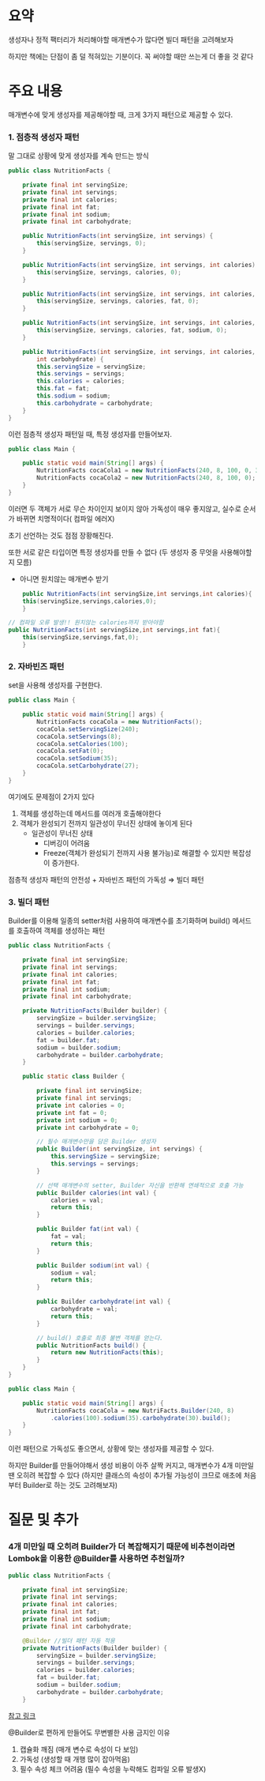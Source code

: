 # 요약

생성자나 정적 팩터리가 처리해야할 매개변수가 많다면 빌더 패턴을 고려해보자

하지만 책에는 단점이 좀 덜 적혀있는 기분이다. 꼭 써야할 때만 쓰는게 더 좋을 것 같다

# 주요 내용

매개변수에 맞게 생성자를 제공해야할 때, 크게 3가지 패턴으로 제공할 수 있다.

### 1. 점층적 생성자 패턴

말 그대로 상황에 맞게 생성자를 계속 만드는 방식

```java
public class NutritionFacts {

    private final int servingSize;
    private final int servings;
    private final int calories;
    private final int fat;
    private final int sodium;
    private final int carbohydrate;

    public NutritionFacts(int servingSize, int servings) {
        this(servingSize, servings, 0);
    }

    public NutritionFacts(int servingSize, int servings, int calories) {
        this(servingSize, servings, calories, 0);
    }

    public NutritionFacts(int servingSize, int servings, int calories, int fat) {
        this(servingSize, servings, calories, fat, 0);
    }

    public NutritionFacts(int servingSize, int servings, int calories, int fat, int sodium) {
        this(servingSize, servings, calories, fat, sodium, 0);
    }

    public NutritionFacts(int servingSize, int servings, int calories, int fat, int sodium,
        int carbohydrate) {
        this.servingSize = servingSize;
        this.servings = servings;
        this.calories = calories;
        this.fat = fat;
        this.sodium = sodium;
        this.carbohydrate = carbohydrate;
    }
}
```

이런 점층적 생성자 패턴일 때, 특정 생성자를 만들어보자.

```java
public class Main {

    public static void main(String[] args) {
        NutritionFacts cocaCola1 = new NutritionFacts(240, 8, 100, 0, 35, 27);
        NutritionFacts cocaCola2 = new NutritionFacts(240, 8, 100, 0);
    }
}
```

이러면 두 객체가 서로 무슨 차이인지 보이지 않아 가독성이 매우 좋지않고, 실수로 순서가 바뀌면 치명적이다( 컴파일 에러X)

초기 선언하는 것도 점점 장황해진다.

또한 서로 같은 타입이면 특정 생성자를 만들 수 없다 (두 생성자 중 무엇을 사용해야할지 모름)

- 아니면 원치않는 매개변수 받기

```java
    public NutritionFacts(int servingSize,int servings,int calories){
    this(servingSize,servings,calories,0);
    }

// 컴파일 오류 발생!! 원치않는 calories까지 받아야함
public NutritionFacts(int servingSize,int servings,int fat){
    this(servingSize,servings,fat,0);
    }
```

### 2. 자바빈즈 패턴

set을 사용해 생성자를 구현한다.

```java
public class Main {

    public static void main(String[] args) {
        NutritionFacts cocaCola = new NutritionFacts();
        cocaCola.setServingSize(240);
        cocaCola.setServings(8);
        cocaCola.setCalories(100);
        cocaCola.setFat(0);
        cocaCola.setSodium(35);
        cocaCola.setCarbohydrate(27);
    }
}
```

여기에도 문제점이 2가지 있다

1. 객체를 생성하는데 메서드를 여러개 호출해야한다
2. 객체가 완성되기 전까지 일관성이 무너진 상태에 놓이게 된다
    - 일관성이 무너진 상태
        - 디버깅이 어려움
        - Freeze(객체가 완성되기 전까지 사용 불가능)로 해결할 수 있지만 복잡성이 증가한다.

점층적 생성자 패턴의 안전성 + 자바빈즈 패턴의 가독성 ⇒ 빌더 패턴

### 3. 빌더 패턴

Builder를 이용해 일종의 setter처럼 사용하여 매개변수를 초기화하며 build() 메서드를 호출하여 객체를 생성하는 패턴

```java
public class NutritionFacts {

    private final int servingSize;
    private final int servings;
    private final int calories;
    private final int fat;
    private final int sodium;
    private final int carbohydrate;

    private NutritionFacts(Builder builder) {
        servingSize = builder.servingSize;
        servings = builder.servings;
        calories = builder.calories;
        fat = builder.fat;
        sodium = builder.sodium;
        carbohydrate = builder.carbohydrate;
    }

    public static class Builder {

        private final int servingSize;
        private final int servings;
        private int calories = 0;
        private int fat = 0;
        private int sodium = 0;
        private int carbohydrate = 0;

        // 필수 매개변수만을 담은 Builder 생성자
        public Builder(int servingSize, int servings) {
            this.servingSize = servingSize;
            this.servings = servings;
        }

        // 선택 매개변수의 setter, Builder 자신을 반환해 연쇄적으로 호출 가능
        public Builder calories(int val) {
            calories = val;
            return this;
        }

        public Builder fat(int val) {
            fat = val;
            return this;
        }

        public Builder sodium(int val) {
            sodium = val;
            return this;
        }

        public Builder carbohydrate(int val) {
            carbohydrate = val;
            return this;
        }

        // build() 호출로 최종 불변 객체를 얻는다.
        public NutritionFacts build() {
            return new NutritionFacts(this);
        }
    }
}
```

```java
public class Main {

    public static void main(String[] args) {
        NutritionFacts cocaCola = new NutriFacts.Builder(240, 8)
            .calories(100).sodium(35).carbohydrate(30).build();
    }
}
```

이런 패턴으로 가독성도 좋으면서, 상황에 맞는 생성자를 제공할 수 있다.

하지만 Builder를 만들어야해서 생성 비용이 아주 살짝 커지고, 매개변수가 4개 미만일 땐 오히려 복잡할 수 있다 (하지만 클래스의 속성이 추가될 가능성이 크므로 애초에
처음부터 Builder로 하는 것도 고려해보자)

# 질문 및 추가

### 4개 미만일 때 오히려 Builder가 더 복잡해지기 때문에 비추천이라면 Lombok을 이용한 @Builder를 사용하면 추천일까?

```java
public class NutritionFacts {

    private final int servingSize;
    private final int servings;
    private final int calories;
    private final int fat;
    private final int sodium;
    private final int carbohydrate;

    @Builder //빌더 패턴 자동 적용
    private NutritionFacts(Builder builder) {
        servingSize = builder.servingSize;
        servings = builder.servings;
        calories = builder.calories;
        fat = builder.fat;
        sodium = builder.sodium;
        carbohydrate = builder.carbohydrate;
    }

```

[참고 링크](https://multifrontgarden.tistory.com/290)

@Builder로 편하게 만들어도 무변별한 사용 금지인 이유

1. 캡슐화 깨짐 (매개 변수로 속성이 다 보임)
2. 가독성 (생성할 때 개행 많이 잡아먹음)
3. 필수 속성 체크 어려움 (필수 속성을 누락해도 컴파일 오류 발생X)
